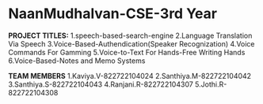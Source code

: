 # NaanMudhalvan-CSE-3rd Year

**PROJECT TITLES:**
1.speech-based-search-engine
2.Language Translation Via Speech
3.Voice-Based-Authendication(Speaker Recognization)
4.Voice Commands For Gamming
5.Voice-to-Text For Hands-Free Writing Hands
6.Voice-Based-Notes and Memo Systems

**TEAM MEMBERS**
1.Kaviya.V-822722104024
2.Santhiya.M-822722104042
3.Santhiya.S-822722104043
4.Ranjani.R-822722104307
5.Jothi.R-822722104308
